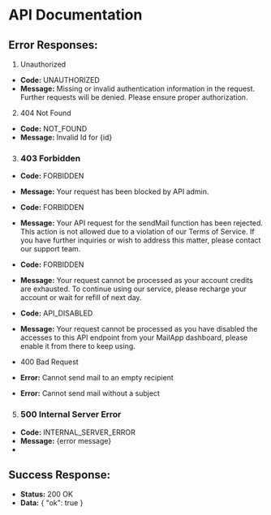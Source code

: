 # API Documentation

## Error Responses:

1. Unauthorized

- **Code:** UNAUTHORIZED
- **Message:** Missing or invalid authentication information in the request. Further requests will be denied. Please ensure proper authorization.

2. 404 Not Found

- **Code:** NOT_FOUND
- **Message:** Invalid Id for {id}

3. ### 403 Forbidden

- **Code:** FORBIDDEN
- **Message:** Your request has been blocked by API admin.
- **Code:** FORBIDDEN
- **Message:** Your API request for the sendMail function has been rejected. This action is not allowed due to a violation of our Terms of Service. If you have further inquiries or wish to address this matter, please contact our support team.
- **Code:** FORBIDDEN
- **Message:** Your request cannot be processed as your account credits are exhausted. To continue using our service, please recharge your account or wait for refill of next day.
- **Code:** API_DISABLED
- **Message:** Your request cannot be processed as you have disabled the accesses to this API endpoint from your MailApp dashboard, please enable it from there to keep using.
- 400 Bad Request

- **Error:** Cannot send mail to an empty recipient
- **Error:** Cannot send mail without a subject

5. ### 500 Internal Server Error

- **Code:** INTERNAL_SERVER_ERROR
- **Message:** {error message}
- 

## Success Response:

- **Status:** 200 OK
- **Data:** { "ok": true }
